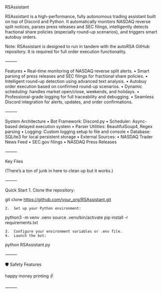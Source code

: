 RSAssistant

RSAssistant is a high-performance, fully autonomous trading assistant built on top of Discord and Python.
It automatically monitors NASDAQ reverse split notices, parses press releases and SEC filings, intelligently detects fractional share policies (especially round-up scenarios), and triggers smart autobuy orders.

Note: RSAssistant is designed to run in tandem with the autoRSA GitHub repository. It is required for full order execution functionality.

⸻

Features
	•	Real-time monitoring of NASDAQ reverse split alerts.
	•	Smart parsing of press releases and SEC filings for fractional share policies.
	•	Intelligent round-up detection using advanced text analysis.
	•	Autobuy order execution based on confirmed round-up scenarios.
	•	Dynamic scheduling: handles market open/close, weekends, and holidays.
	•	Professional-grade logging for full traceability and debugging.
	•	Seamless Discord integration for alerts, updates, and order confirmations.

⸻

System Architecture
	•	Bot Framework: Discord.py
	•	Scheduler: Async-based delayed execution system
	•	Parser Utilities: BeautifulSoup4, Regex parsing
	•	Logging: Custom logging setup to file and console
	•	Database: SQLite3 for local persistent storage
	•	External Sources:
	•	NASDAQ Trader News Feed
	•	SEC.gov filings
	•	NASDAQ Press Releases

⸻

Key Files

(There’s a ton of junk in here to clean up but it works.)

⸻

Quick Start
	1.	Clone the repository:

git clone https://github.com/your_org/RSAssistant.git

	2.	Set up your Python environment:

python3 -m venv .venv
source .venv/bin/activate
pip install -r requirements.txt

	3.	Configure your environment variables or .env file.
	4.	Launch the bot:

python RSAssistant.py

⸻

🛡 Safety Features

happy money printing ✌️

⸻